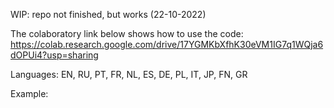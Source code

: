 WIP: repo not finished, but works (22-10-2022)

The colaboratory link below shows how to use the code:
https://colab.research.google.com/drive/17YGMKbXfhK30eVM1IG7q1WQja6dOPUi4?usp=sharing

Languages:
EN, RU, PT, FR, NL, ES, DE, PL, IT, JP, FN, GR

Example:
